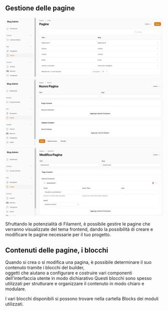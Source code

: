 ## Gestione delle pagine

![page_list](img/page_list.jpg)
![page_create](img/page_create.jpg)
![page_edit](img/page_edit.jpg)

Sfruttando le potenzialità di Filament, è possibile gestire le pagine che verranno visualizzate del tema frontend, dando la possibilità di creare e modificare le pagine necessarie per il tuo progetto.

## Contenuti delle pagine, i blocchi

Quando si crea o si modifica una pagina, è possibile determinare il suo contenuto tramite i blocchi del builder,  
oggetti che aiutano a configurare e costruire vari componenti dell'interfaccia utente in modo dichiarativo
Questi blocchi sono spesso utilizzati per strutturare e organizzare il contenuto in modo chiaro e modulare.

I vari blocchi disponibili si possono trovare nella cartella Blocks dei moduli utilizzati.